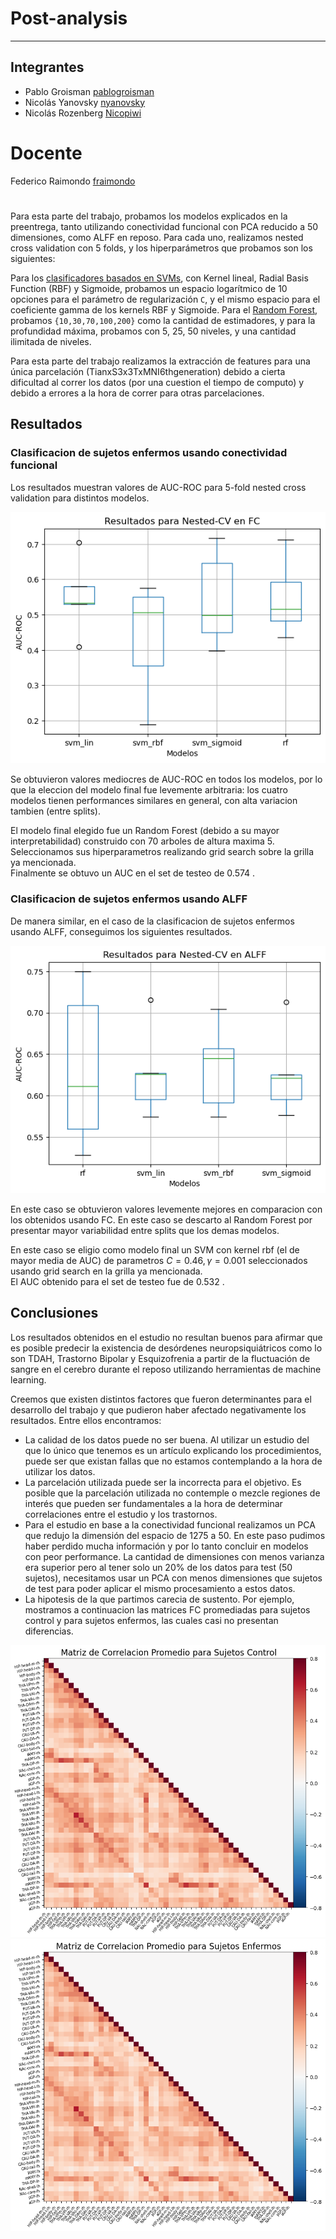 # Post-analysis
--------------

## Integrantes

- Pablo Groisman [pablogroisman](https://github.com/pablogroisman)
- Nicolás Yanovsky [nyanovsky](https://github.com/nyanovsky)
- Nicolás Rozenberg [Nicopiwi](https://github.com/Nicopiwi)

# Docente

Federico Raimondo [fraimondo](https://github.com/fraimondo)

#
Para esta parte del trabajo, probamos los modelos explicados en la preentrega, tanto utilizando conectividad funcional con PCA reducido a 50 dimensiones, como ALFF en reposo. Para cada uno, realizamos nested cross validation con 5 folds, y los hiperparámetros que probamos son los siguientes:

Para los [clasificadores basados en SVMs](https://scikit-learn.org/stable/modules/generated/sklearn.svm.SVC), con Kernel lineal, Radial Basis Function (RBF) y Sigmoide, probamos un espacio logarítmico de 10 opciones para el parámetro de regularización `C`, y el mismo espacio para el coeficiente gamma de los kernels RBF y Sigmoide. Para el [Random Forest](https://scikit-learn.org/stable/modules/generated/sklearn.ensemble.RandomForestClassifier.html), probamos `{10,30,70,100,200}` como la cantidad de estimadores, y para la profundidad máxima, probamos con 5, 25, 50 niveles, y una cantidad ilimitada de niveles. 

Para esta parte del trabajo realizamos la extracción de features para una única parcelación (TianxS3x3TxMNI6thgeneration) debido a cierta dificultad al correr los datos (por una cuestion el tiempo de computo) y debido a errores a la hora de correr para otras parcelaciones.


## Resultados
### Clasificacion de sujetos enfermos usando conectividad funcional
 Los resultados muestran valores de AUC-ROC para 5-fold nested cross validation para distintos modelos. 

![alt text](cv_fc.png "Title")

 Se obtuvieron valores mediocres de AUC-ROC en todos los modelos, por lo que la eleccion del modelo final fue levemente arbitraria: los cuatro modelos tienen performances similares en general, con alta variacion tambien (entre splits).

  El modelo final elegido fue un Random Forest (debido a su mayor interpretabilidad) construido con 70 arboles de altura maxima 5. Seleccionamos sus hiperparametros realizando grid search sobre la grilla ya mencionada. \
  Finalmente se obtuvo un AUC en el set de testeo de $0.574$ .

### Clasificacion de sujetos enfermos usando ALFF
De manera similar, en el caso de la clasificacion de sujetos enfermos usando ALFF, conseguimos los siguientes resultados.

![alt text](cv_alff.png "Title")

En este caso se obtuvieron valores levemente mejores en comparacion con los obtenidos usando FC. En este caso se descarto al Random Forest por presentar mayor variabilidad entre splits que los demas modelos.

En este caso se eligio como modelo final un SVM con kernel rbf (el de mayor media de AUC) de parametros $C=0.46, \gamma = 0.001$ seleccionados usando grid search en la grilla ya mencionada. \
El AUC obtenido para el set de testeo fue de $0.532$ .



## Conclusiones

Los resultados obtenidos en el estudio no resultan buenos para afirmar que es posible predecir la existencia de desórdenes neuropsiquiátricos como lo son TDAH, Trastorno Bipolar y Esquizofrenia a partir de la fluctuación de sangre en el cerebro durante el reposo utilizando herramientas de machine learning.

Creemos que existen distintos factores que fueron determinantes para el desarrollo del trabajo y que pudieron haber afectado negativamente los resultados. Entre ellos encontramos:
- La calidad de los datos puede no ser buena. Al utilizar un estudio del que lo único que tenemos es un artículo explicando los procedimientos, puede ser que existan fallas que no estamos contemplando a la hora de utilizar los datos.
- La parcelación utilizada puede ser la incorrecta para el objetivo. Es posible que la parcelación utilizada no contemple o mezcle regiones de interés que pueden ser fundamentales a la hora de determinar correlaciones entre el estudio y los trastornos.
- Para el estudio en base a la conectividad funcional realizamos un PCA que redujo la dimensión del espacio de 1275 a 50. En este paso pudimos haber perdido mucha información y por lo tanto concluir en modelos con peor performance. La cantidad de dimensiones con menos varianza era superior pero al tener solo un 20% de los datos para test (50 sujetos), necesitamos usar un PCA con menos dimensiones que sujetos de test para poder aplicar el mismo procesamiento a estos datos.
- La hipotesis de la que partimos carecia de sustento. Por ejemplo, mostramos a continuacion las matrices FC promediadas para sujetos control y para sujetos enfermos, las cuales casi no presentan diferencias.

![alt text](matriz_control.png)
![alt text](matriz_enfermos.png)



